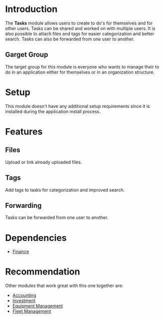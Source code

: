 # Introduction

The **Tasks** module allows users to create to do's for themselves and for other users. Tasks  can be shared and worked on with multiple users.  It is also possible to attach files and tags for easier categorization and better search. Tasks can also be forwarded from one user to another.

##  Garget Group

The target group for this module is everyone who wants to manage their to do in an application either for themselves or in an organization structure.

# Setup

This module doesn't have any additional setup requirements since it is installed during the application install process.

# Features

## Files

Upload or link already uploaded files.

## Tags

Add tags to tasks for categorization and improved search.

## Forwarding

Tasks can be forwarded from one user to another.

# Dependencies

* [Finance](Finance)

# Recommendation

Other modules that work great with this one together are:

* [Accounting](Accounting)
* [Investment](Investment)
* [Equipment Management](EquipmentManagement)
* [Fleet Management](FleetManagement)
